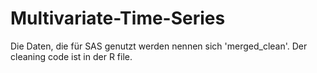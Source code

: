 # Multivariate-Time-Series

Die Daten, die für SAS genutzt werden nennen sich 'merged_clean'. Der cleaning code ist in der R file.
